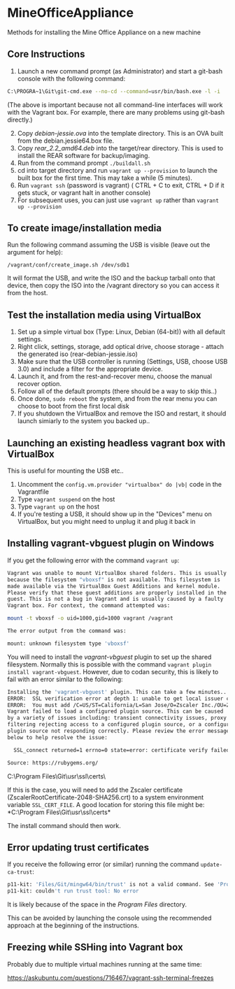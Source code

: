 # MineOfficeAppliance
Methods for installing the Mine Office Appliance on a new machine

## Core Instructions

1. Launch a new command prompt (as Administrator) and start a git-bash console with the following command:

```bash
C:\PROGRA~1\Git\git-cmd.exe --no-cd --command=usr/bin/bash.exe -l -i
```

(The above is important because not all command-line interfaces will work with the Vagrant box. For example, there are many problems using git-bash directly.)

2. Copy *debian-jessie.ova* into the template directory. This is an OVA built from the debian.jessie64.box file.
3. Copy *rear_2.2_amd64.deb* into the target/rear directory. This is used to install the REAR software for backup/imaging.
4. Run from the command prompt `./buildall.sh`
5. cd into target directory and run `vagrant up --provision` to launch the built box for the first time. This may take a while (5 minutes).
6. Run `vagrant ssh` (password is vagrant) ( CTRL + C to exit, CTRL + D if it gets stuck, or vagrant halt in another console)
7. For subsequent uses, you can just use `vagrant up` rather than `vagrant up --provision`

## To create image/installation media

Run the following command assuming the USB is visible (leave out the argument for help): 

`/vagrant/conf/create_image.sh /dev/sdb1`

It will format the USB, and write the ISO and the backup tarball onto that device, then copy the ISO into the /vagrant directory so you can access it from the host.

## Test the installation media using VirtualBox

1. Set up a simple virtual box (Type: Linux, Debian (64-bit)) with all default settings.
2. Right click, settings, storage, add optical drive, choose storage - attach the generated iso (rear-debian-jessie.iso)
3. Make sure that the USB controller is running (Settings, USB, choose USB 3.0) and include a filter for the appropriate device.
4. Launch it, and from the rest-and-recover menu, choose the manual recover option.
5. Follow all of the default prompts (there should be a way to skip this..)
6. Once done, `sudo reboot` the system, and from the rear menu you can choose to boot from the first local disk
7. If you shutdown the VirtualBox and remove the ISO and restart, it should launch simiarly to the system you backed up..

## Launching an existing headless vagrant box with VirtualBox

This is useful for mounting the USB etc..

1. Uncomment the `config.vm.provider "virtualbox" do |vb|` code in the Vagrantfile
2. Type `vagrant suspend` on the host
3. Type `vagrant up` on the host
4. If you're testing a USB, it should show up in the "Devices" menu on VirtualBox, but you might need to unplug it and plug it back in


## Installing vagrant-vbguest plugin on Windows

If you get the following error with the command `vagrant up`:

```bash
Vagrant was unable to mount VirtualBox shared folders. This is usually
because the filesystem "vboxsf" is not available. This filesystem is
made available via the VirtualBox Guest Additions and kernel module.
Please verify that these guest additions are properly installed in the
guest. This is not a bug in Vagrant and is usually caused by a faulty
Vagrant box. For context, the command attempted was:

mount -t vboxsf -o uid=1000,gid=1000 vagrant /vagrant

The error output from the command was:

mount: unknown filesystem type 'vboxsf'
```

You will need to install the *vagrant-vbguest* plugin to set up the shared filesystem. 
Normally this is possible with the command `vagrant plugin install vagrant-vbguest`. 
However, due to codan security, this is likely to fail with an error similar to the following:

```bash
Installing the 'vagrant-vbguest' plugin. This can take a few minutes...
ERROR:  SSL verification error at depth 1: unable to get local issuer certificate (20)
ERROR:  You must add /C=US/ST=California/L=San Jose/O=Zscaler Inc./OU=Zscaler Inc./CN=Zscaler Root CA/emailAddress=support@zscaler.com to your local trusted store
Vagrant failed to load a configured plugin source. This can be caused
by a variety of issues including: transient connectivity issues, proxy
filtering rejecting access to a configured plugin source, or a configured
plugin source not responding correctly. Please review the error message
below to help resolve the issue:

  SSL_connect returned=1 errno=0 state=error: certificate verify failed (https://api.rubygems.org/specs.4.8.gz)

Source: https://rubygems.org/
```

C:\Program Files\Git\usr\ssl\certs\

If this is the case, you will need to add the Zscaler certificate (ZscalerRootCertificate-2048-SHA256.crt) to a system environment variable `SSL_CERT_FILE`.
A good location for storing this file might be: *C:\Program Files\Git\usr\ssl\certs\*

The install command should then work.

## Error updating trust certificates

If you receive the following error (or similar) running the command `update-ca-trust`:

```bash
p11-kit: 'Files/Git/mingw64/bin/trust' is not a valid command. See 'Program --help'
p11-kit: couldn't run trust tool: No error
```

It is likely because of the space in the *Program Files* directory.

This can be avoided by launching the console using the recommended approach at the beginning of the instructions.

## Freezing while SSHing into Vagrant box

Probably due to multiple virtual machines running at the same time:

https://askubuntu.com/questions/716467/vagrant-ssh-terminal-freezes
